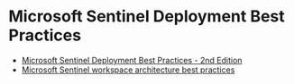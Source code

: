 # Microsoft Sentinel Deployment Best Practices

- [Microsoft Sentinel Deployment Best Practices - 2nd Edition](https://query.prod.cms.rt.microsoft.com/cms/api/am/binary/RW1bYP8)
- [Microsoft Sentinel workspace architecture best practices](https://learn.microsoft.com/en-us/azure/sentinel/best-practices-workspace-architecture)
